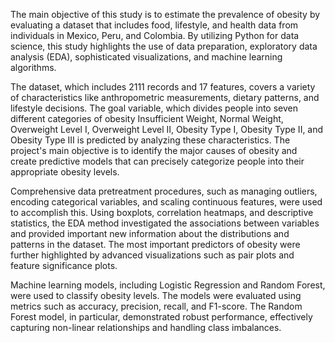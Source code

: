 The main objective of this study is to estimate the prevalence of obesity by evaluating a dataset that includes food, lifestyle, and health data from individuals in Mexico, Peru, and Colombia. By utilizing Python for data science, this study highlights the use of data preparation, exploratory data analysis (EDA), sophisticated visualizations, and machine learning algorithms.

The dataset, which includes 2111 records and 17 features, covers a variety of characteristics like anthropometric measurements, dietary patterns, and lifestyle decisions. The goal variable, which divides people into seven different categories of obesity Insufficient Weight, Normal Weight, Overweight Level I, Overweight Level II, Obesity Type I, Obesity Type II, and Obesity Type III is predicted by analyzing these characteristics. The project's main objective is to identify the major causes of obesity and create predictive models that can precisely categorize people into their appropriate obesity levels.

Comprehensive data pretreatment procedures, such as managing outliers, encoding categorical variables, and scaling continuous features, were used to accomplish this. Using boxplots, correlation heatmaps, and descriptive statistics, the EDA method investigated the associations between variables and provided important new information about the distributions and patterns in the dataset. The most important predictors of obesity were further highlighted by advanced visualizations such as pair plots and feature significance plots.

Machine learning models, including Logistic Regression and Random Forest, were used to classify obesity levels. The models were evaluated using metrics such as accuracy, precision, recall, and F1-score. The Random Forest model, in particular, demonstrated robust performance, effectively capturing non-linear relationships and handling class imbalances.

